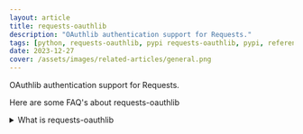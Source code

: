 ```yaml
---
layout: article
title: requests-oauthlib
description: "OAuthlib authentication support for Requests."
tags: [python, requests-oauthlib, pypi requests-oauthlib, pypi, references]
date: 2023-12-27
cover: /assets/images/related-articles/general.png
---
```


OAuthlib authentication support for Requests.

Here are some FAQ's about requests-oauthlib
<details>
<summary>What is requests-oauthlib</summary>
OAuthlib authentication support for Requests.
</details>
